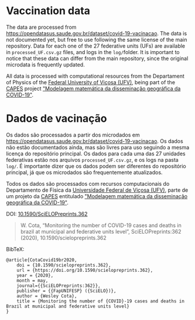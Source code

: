 # Vaccination data

The data are processed from https://opendatasus.saude.gov.br/dataset/covid-19-vacinacao. The data is not documented yet, but free to use following the same license of the main repository. Data for each one of the 27 federative units (UFs) are available in `processed_UF.csv.gz` files, and logs in the `log/`folder. It is important to notice that these data can differ from the main repository, since the original microdata is frequently updated.

All data is processed with computational resources from the Departament of Physics of the [Federal University of Viçosa (UFV)](https://ufv.br/), being part of the [CAPES](https://capes.gov.br) project ["Modelagem matemática da disseminação geográfica da COVID-19"](https://covidbr.github.io/).

# Dados de vacinação

Os dados são processados a partir dos microdados em https://opendatasus.saude.gov.br/dataset/covid-19-vacinacao. Os dados não estão documentados ainda, mas são livres para uso seguindo a mesma licença do repositório principal. Os dados para cada uma das 27 unidades federativas estão nos arquivos `processed_UF.csv.gz`, e os logs na pasta `log/`. É importante dizer que os dados podem ser diferentes do repositório principal, já que os microdados são frequentemente atualizados.

Todos os dados são processados com recursos computacionais do Departamento de Física da [Universidade Federal de Viçosa (UFV)](https://ufv.br/), parte de um projeto da [CAPES](https://capes.gov.br) entitulado ["Modelagem matemática da disseminação geográfica da COVID-19"](https://covidbr.github.io/).

DOI: [10.1590/SciELOPreprints.362](https://doi.org/10.1590/SciELOPreprints.362)

> W. Cota, “Monitoring the number of COVID-19 cases and deaths in brazil at municipal and federative units level”, SciELOPreprints:362 (2020), 10.1590/scielopreprints.362

BibTeX:

```
@article{CotaCovid19br2020,
	doi = {10.1590/scielopreprints.362},
	url = {https://doi.org/10.1590/scielopreprints.362},
	year = {2020},
	month = may,
	journal={{SciELOPreprints:362}},
	publisher = {{FapUNIFESP} ({SciELO})},
	author = {Wesley Cota},
	title = {Monitoring the number of {COVID}-19 cases and deaths in Brazil at municipal and federative units level}
}
```

